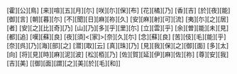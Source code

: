 [霍][公][鳥] [来][喧][五][月][尓] [咲][尓][保][布] [花][橘][乃] [香][吉] [於][夜][能][御][言] [朝][暮][尓] [不][聞][日][麻][祢][久] [安][麻][射][可][流] [夷][尓][之][居][者] [安][之][比][奇][乃] [山][乃][多][乎][里][尓] [立][雲][乎] [余][曽][能][未][見][都][追] [嘆][蘇][良] [夜][須]<[家]>[奈][久][尓] [念][蘇][良] [苦][伎][毛][能][乎] [奈][呉][乃][海][部][之] [潜][取][云] [真][珠][乃] [見][我][保][之][御][面] [多][太][向] [将][見][時][麻][泥][波] [松][栢][乃] [佐][賀][延][伊][麻][佐][祢] [尊][安][我][吉][美] [[御][面][謂][之][美][於][毛][和]]
